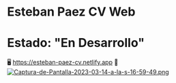 # Esteban Paez CV Web
# Estado: "En Desarrollo"
🖥 https://esteban-paez-cv.netlify.app 📱
[![Captura-de-Pantalla-2023-03-14-a-la-s-16-59-49.png](https://i.postimg.cc/YqyCFgnq/Captura-de-Pantalla-2023-03-14-a-la-s-16-59-49.png)](https://postimg.cc/GHGRwBnZ)